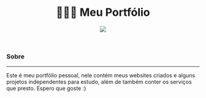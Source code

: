 <h1 align="center"> 👨🏿‍🦱 Meu Portfólio </h1>
<p align="center">
    <img src="https://user-images.githubusercontent.com/58652794/100681455-81073480-3352-11eb-9d04-fd00f407f8ce.gif">
</p>
<br>
<h3> Sobre </h3>
<hr>
<p>Este é meu portfólio pessoal, nele contém meus websites criados e alguns projetos independentes para estudo, além de também conter os serviços que presto. Espero que goste :) </p> 
